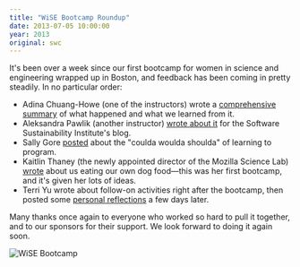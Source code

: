 ```yaml
---
title: "WiSE Bootcamp Roundup"
date: 2013-07-05 10:00:00
year: 2013
original: swc
---
```

<p>It's been over a week since our first bootcamp for women in science and engineering wrapped up in Boston, and feedback has been coming in pretty steadily.  In no particular order:</p>
<ul>
  <li>Adina Chuang-Howe (one of the instructors) wrote a <a href="http://adina.github.io/2013/07/05/swc-wise-bootcamp---june-2013/">comprehensive summary</a> of what happened and what we learned from it.</li>
  <li>Aleksandra Pawlik (another instructor) <a href="http://www.software.ac.uk/blog/2013-06-28-software-carpentry-bootcamp-women-science-and-engineering-boston">wrote about it</a> for the Software Sustainability Institute's blog.</li>
  <li>Sally Gore <a href="http://librarianhats.net/2013/06/25/coulda-shoulda-woulda/">posted</a> about the "coulda woulda shoulda" of learning to program.</li>
  <li>Kaitlin Thaney (the newly appointed director of the Mozilla Science Lab) <a href="http://kaythaney.com/2013/06/28/eating-our-own-dogfood-the-wise-bootcamp/">wrote</a> about us eating our own dog food&mdash;this was her first bootcamp, and it's given her lots of ideas.</li>
  <li>Terri Yu wrote about follow-on activities right after the bootcamp, then posted some <a href="http://terriyu.info/blog/posts/2013/06/swc-wise/">personal reflections</a> a few days later.</li>
</ul>
<p>Many thanks once again to everyone who worked so hard to pull it together, and to our sponsors for their support.  We look forward to doing it again soon.</p>
<p>
  <img src="{{'/files/2013/07/wise.jpg' | relative_url}}" alt="WiSE Bootcamp" />
</p>
